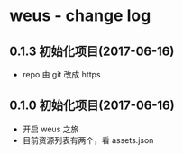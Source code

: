 # weus - change log

## 0.1.3  初始化项目(2017-06-16)

* repo 由 git 改成 https

## 0.1.0  初始化项目(2017-06-16)

* 开启 weus 之旅
* 目前资源列表有两个，看 assets.json
